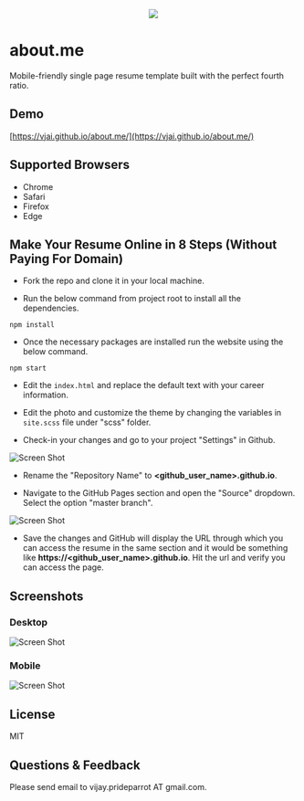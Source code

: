 <p align="center">
  <img src="https://github.com/VJAI/about.me/blob/master/logo.png" />
</p>

# about.me

Mobile-friendly single page resume template built with the perfect fourth ratio.

## Demo

[https://vjai.github.io/about.me/](https://vjai.github.io/about.me/)

## Supported Browsers

- Chrome
- Safari
- Firefox
- Edge

## Make Your Resume Online in 8 Steps (Without Paying For Domain)

- Fork the repo and clone it in your local machine.

- Run the below command from project root to install all the dependencies.

```
npm install
```

- Once the necessary packages are installed run the website using the below command.

```
npm start
```

- Edit the `index.html` and replace the default text with your career information.

- Edit the photo and customize the theme by changing the variables in `site.scss` file under "scss" folder.

- Check-in your changes and go to your project "Settings" in Github.

![Screen Shot](https://github.com/VJAI/about.me/blob/master/Github_Settings.png)

- Rename the "Repository Name" to **<github_user_name>.github.io**.

- Navigate to the GitHub Pages section and open the "Source" dropdown. Select the option "master branch".

![Screen Shot](https://github.com/VJAI/about.me/blob/master/Github_Pages.png)

- Save the changes and GitHub will display the URL through which you can access the resume in the same section and it would be something like **https://<github_user_name>.github.io**. Hit the url and verify you can access the page.

## Screenshots

### Desktop

![Screen Shot](https://github.com/VJAI/about.me/blob/master/ScreenShot-1.png)

### Mobile

![Screen Shot](https://github.com/VJAI/about.me/blob/master/ScreenShot-2.png)

## License

MIT

## Questions & Feedback

Please send email to vijay.prideparrot AT gmail.com.
